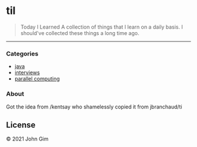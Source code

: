 # til
> Today I Learned
A collection of things that I learn on a daily basis. I should've collected these things a long time ago.

---

### Categories
* [java](#java)
* [interviews](#interviews)
* [parallel computing](*parallel-computing)

### About
Got the idea from /kentsay who shamelessly copied it from jbranchaud/ti

## License

&copy; 2021 John Gim